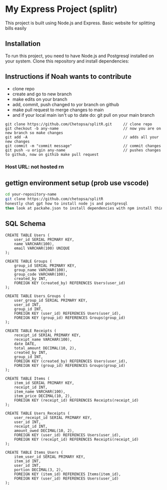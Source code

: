 # My Express Project (splitr)

This project is built using Node.js and Express. Basic website for splitting bills easily

## Installation

To run this project, you need to have Node.js and Postgresql installed on your system. Clone this repository and install dependencies:

## Instructions if Noah wants to contribute
<ul>
    <li> clone repo </li>
    <li> create and go to new branch </li>
    <li> make edits on your branch </li>
    <li> add, commit, push changed to yor branch on github </li>
    <li> make pull request to merge changes to main </li>
    <li> and if your local main isn't up to date do: git pull on your main branch </li>
</ul>

```
git clone https://github.com/Chetopsa/splitR.git     // clone repo
git checkout -b any-name                             // now you are on new branch so make changes
git add -A                                           // adds all your new changes
git commit -m "commit message"                       // commit changes
git push -u origin any-name                          // pushes changes to github, now on githib make pull request
```
### Host URL: not hosted rn

## gettign environment setup (prob use vscode)
```bash
cd your-repository-name
git clone https://github.com/chetopsa/splitR
honestly chat gpt how to install node js and postgresql
then look at packahe.json to install dependencies with npm install thing --save
```
## SQL Schema 
```
CREATE TABLE Users (
    user_id SERIAL PRIMARY KEY,
    name VARCHAR(100),
    email VARCHAR(100) UNIQUE
);

CREATE TABLE Groups (
    group_id SERIAL PRIMARY KEY,
    group_name VARCHAR(100),
    group_code VARCHAR(100),
    created_by INT,
    FOREIGN KEY (created_by) REFERENCES Users(user_id)
);

CREATE TABLE Users_Groups (
    user_group_id SERIAL PRIMARY KEY,
    user_id INT,
    group_id INT,
    FOREIGN KEY (user_id) REFERENCES Users(user_id),
    FOREIGN KEY (group_id) REFERENCES Groups(group_id)
);

CREATE TABLE Receipts (
    receipt_id SERIAL PRIMARY KEY,
    receipt_name VARCHAR(100),
    date DATE,
    total_amount DECIMAL(10, 2),
    created_by INT,
    group_id INT,
    FOREIGN KEY (created_by) REFERENCES Users(user_id),
    FOREIGN KEY (group_id) REFERENCES Groups(group_id)
);

CREATE TABLE Items (
    item_id SERIAL PRIMARY KEY,
    receipt_id INT,
    item_name VARCHAR(100),
    item_price DECIMAL(10, 2),
    FOREIGN KEY (receipt_id) REFERENCES Receipts(receipt_id)
);

CREATE TABLE Users_Receipts (
    user_receipt_id SERIAL PRIMARY KEY,
    user_id INT,
    receipt_id INT,
    amount_owed DECIMAL(10, 2),
    FOREIGN KEY (user_id) REFERENCES Users(user_id),
    FOREIGN KEY (receipt_id) REFERENCES Receipts(receipt_id)
);

CREATE TABLE Items_Users (
    item_user_id SERIAL PRIMARY KEY,
    item_id INT,
    user_id INT,
    portion DECIMAL(3, 2),
    FOREIGN KEY (item_id) REFERENCES Items(item_id),
    FOREIGN KEY (user_id) REFERENCES Users(user_id)
);
```
